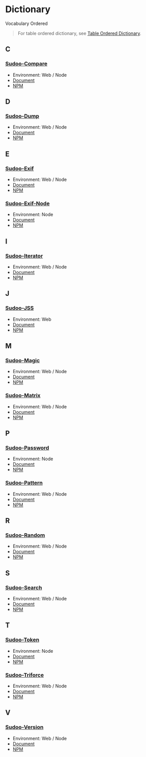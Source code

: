 # Dictionary

Vocabulary Ordered

> For table ordered dictionary, see [Table Ordered Dictionary](./table).

## C

### [Sudoo-Compare](//github.com/SudoDotDog/Sudoo-Compare)

-   Environment: Web / Node
-   [Document](//compare.sudo.dog)
-   [NPM](//www.npmjs.com/package/@sudoo/compare)

## D

### [Sudoo-Dump](//github.com/SudoDotDog/Sudoo-Dump)

-   Environment: Web / Node
-   [Document](//dump.sudo.dog)
-   [NPM](//www.npmjs.com/package/@sudoo/dump)

## E

### [Sudoo-Exif](//github.com/SudoDotDog/Sudoo-Exif)

-   Environment: Web / Node
-   [Document](//exif.sudo.dog)
-   [NPM](//www.npmjs.com/package/@sudoo/exif)

### [Sudoo-Exif-Node](//github.com/SudoDotDog/Sudoo-Exif-Node)

-   Environment: Node
-   [Document](//exif-node.sudo.dog)
-   [NPM](//www.npmjs.com/package/@sudoo/exif-node)

## I

### [Sudoo-Iterator](//github.com/SudoDotDog/Sudoo-Iterator)

-   Environment: Web / Node
-   [Document](//iterator.sudo.dog)
-   [NPM](//www.npmjs.com/package/@sudoo/iterator)

## J

### [Sudoo-JSS](//github.com/SudoDotDog/Sudoo-JSS)

-   Environment: Web
-   [Document](//jss.sudo.dog)
-   [NPM](//www.npmjs.com/package/@sudoo/jss)

## M

### [Sudoo-Magic](//github.com/SudoDotDog/Sudoo-Magic)

-   Environment: Web / Node
-   [Document](//magic.sudo.dog)
-   [NPM](//www.npmjs.com/package/@sudoo/magic)

### [Sudoo-Matrix](//github.com/SudoDotDog/Sudoo-Matrix)

-   Environment: Web / Node
-   [Document](//matrix.sudo.dog)
-   [NPM](//www.npmjs.com/package/@sudoo/matrix)

## P

### [Sudoo-Password](//github.com/SudoDotDog/Sudoo-Password)

-   Environment: Node
-   [Document](//password.sudo.dog)
-   [NPM](//www.npmjs.com/package/@sudoo/password)

### [Sudoo-Pattern](//github.com/SudoDotDog/Sudoo-Pattern)

-   Environment: Web / Node
-   [Document](//pattern.sudo.dog)
-   [NPM](//www.npmjs.com/package/@sudoo/pattern)

## R

### [Sudoo-Random](//github.com/SudoDotDog/Sudoo-Random)

-   Environment: Web / Node
-   [Document](//random.sudo.dog)
-   [NPM](//www.npmjs.com/package/@sudoo/random)

## S

### [Sudoo-Search](//github.com/SudoDotDog/Sudoo-Search)

-   Environment: Web / Node
-   [Document](//search.sudo.dog)
-   [NPM](//www.npmjs.com/package/@sudoo/search)

## T

### [Sudoo-Token](//github.com/SudoDotDog/Sudoo-Token)

-   Environment: Node
-   [Document](//token.sudo.dog)
-   [NPM](//www.npmjs.com/package/@sudoo/token)

### [Sudoo-Triforce](//github.com/SudoDotDog/Sudoo-Triforce)

-   Environment: Web / Node
-   [Document](//triforce.sudo.dog)
-   [NPM](//www.npmjs.com/package/@sudoo/triforce)

## V

### [Sudoo-Version](//github.com/SudoDotDog/Sudoo-Version)

-   Environment: Web / Node
-   [Document](//version.sudo.dog)
-   [NPM](//www.npmjs.com/package/@sudoo/version)
